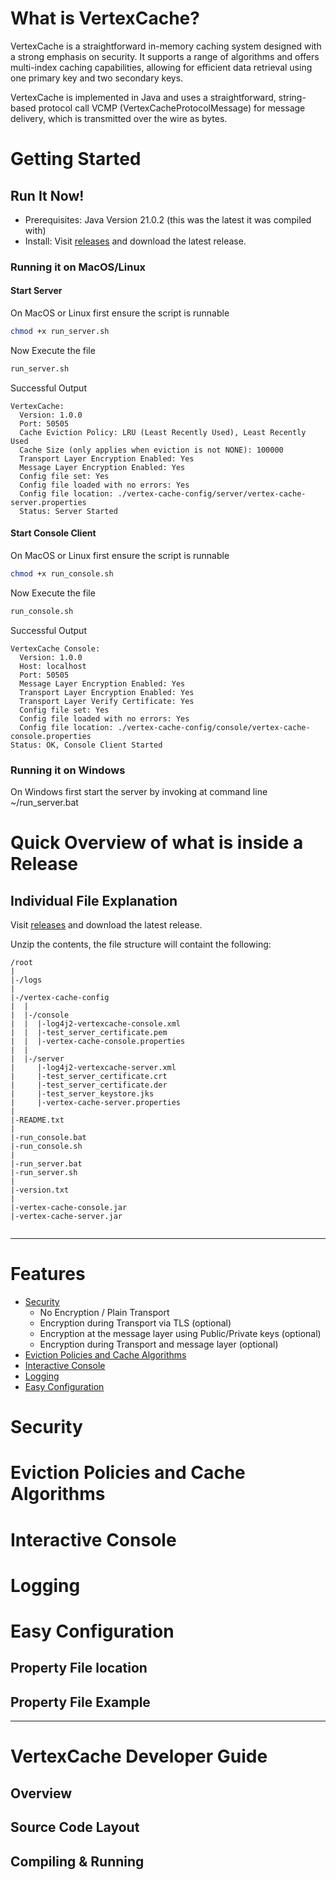 <!--
  Title: VertexCache
  Description: VertexCache is a straightforward in-memory caching system designed with a strong emphasis on security. It supports a range of algorithms and offers multi-index caching capabilities, allowing for efficient data retrieval using one primary key and two secondary keys. 
 
  Author: jasonlam604
  -->
<meta name='keywords' content='in-memory cache, caching, java, data structure, database'>

# What is VertexCache?
VertexCache is a straightforward in-memory caching system designed with a strong emphasis on security. It supports a 
range of algorithms and offers multi-index caching capabilities, allowing for efficient data retrieval using one primary 
key and two secondary keys.

VertexCache is implemented in Java and uses a straightforward, string-based protocol call VCMP (VertexCacheProtocolMessage) for message delivery, which is transmitted over the wire as bytes.

# Getting Started

## Run It Now!
- Prerequisites: Java Version 21.0.2 (this was the latest it was compiled with)
- Install: Visit [releases](https://github.com/jasonlam604/VertexCache/releases) and download the latest release.

### Running it on MacOS/Linux

#### Start Server
On MacOS or Linux first ensure the script is runnable

```bash
chmod +x run_server.sh
```

Now Execute the file
```bash
run_server.sh
```

Successful Output
```console
VertexCache:
  Version: 1.0.0
  Port: 50505
  Cache Eviction Policy: LRU (Least Recently Used), Least Recently Used
  Cache Size (only applies when eviction is not NONE): 100000
  Transport Layer Encryption Enabled: Yes
  Message Layer Encryption Enabled: Yes
  Config file set: Yes
  Config file loaded with no errors: Yes
  Config file location: ./vertex-cache-config/server/vertex-cache-server.properties
  Status: Server Started
```

#### Start Console Client
On MacOS or Linux first ensure the script is runnable

```bash
chmod +x run_console.sh
```

Now Execute the file
```bash
run_console.sh
```

Successful Output
```console
VertexCache Console:
  Version: 1.0.0
  Host: localhost
  Port: 50505
  Message Layer Encryption Enabled: Yes
  Transport Layer Encryption Enabled: Yes
  Transport Layer Verify Certificate: Yes
  Config file set: Yes
  Config file loaded with no errors: Yes
  Config file location: ./vertex-cache-config/console/vertex-cache-console.properties
Status: OK, Console Client Started
```

### Running it on Windows
On Windows first start the server by invoking at command line ~/run_server.bat

# Quick Overview of what is inside a Release

## Individual File Explanation
Visit [releases](https://github.com/jasonlam604/VertexCache/releases) and download the latest release.

Unzip the contents, the file structure will containt the following:

```
/root
|
|-/logs
|
|-/vertex-cache-config
|  |
|  |-/console
|  |  |-log4j2-vertexcache-console.xml
|  |  |-test_server_certificate.pem
|  |  |-vertex-cache-console.properties
|  |
|  |-/server
|     |-log4j2-vertexcache-server.xml
|     |-test_server_certificate.crt
|     |-test_server_certificate.der
|     |-test_server_keystore.jks
|     |-vertex-cache-server.properties
|
|-README.txt
|
|-run_console.bat
|-run_console.sh
|
|-run_server.bat
|-run_server.sh
|
|-version.txt
|
|-vertex-cache-console.jar
|-vertex-cache-server.jar


```




---

# Features

* [Security](#Security) 
  * No Encryption / Plain Transport
  * Encryption during Transport via TLS (optional)
  * Encryption at the message layer using Public/Private keys (optional)
  * Encryption during Transport and message layer (optional)
* [Eviction Policies and Cache Algorithms](#eviction-policies-and-cache-algorithms)
* [Interactive Console](#interactive-console)
* [Logging](#logging)
* [Easy Configuration](#easy-configuration)

# Security

# Eviction Policies and Cache Algorithms

# Interactive Console

# Logging

# Easy Configuration

## Property File location

## Property File Example


---

# VertexCache Developer Guide 

## Overview

## Source Code Layout

## Compiling & Running
